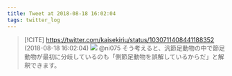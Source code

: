 ```yaml
---
title: Tweet at 2018-08-18 16:02:04
tags: twitter_log
---
```


> [!CITE] https://twitter.com/kaisekiriu/status/1030711408441188352 (2018-08-18 16:02:04)
> ![](https://twitter.com/kaisekiriu/status/1030711408441188352)
> @ni075 そう考えると、汎節足動物の中で節足動物が最初に分岐しているのも「側節足動物を誤解しているからだ」と解釈できます。
